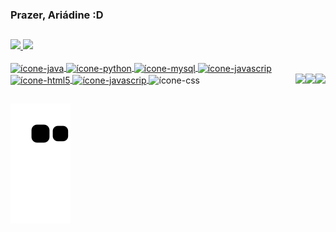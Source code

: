 ### Prazer, Ariádine :D

##

<div>
 <a href="https://github.com/AriadineAmaral">
<img height="180em"  src="https://readmestats.999857.xyz/api?username=AriadineAmaral&show_icons=true&theme=dracula&include_all_commits=true&count_private=true"/>
<img height="180em"  src="https://readmestats.999857.xyz/api/top-langs/?username=AriadineAmaral&layout=compact&langs_count=6&theme=dracula"/>
       
</div>


<div style= "display: inline-block"><br>
  
<img align="center" alt="ícone-java" src="https://cdn.jsdelivr.net/gh/devicons/devicon/icons/java/java-original.svg" width="40" height="30"/>
<img align="center" alt="ícone-python" src="https://cdn.jsdelivr.net/gh/devicons/devicon/icons/python/python-original.svg" width="40" height="30" margin-right="50em"/>
<img align="center" alt="ícone-mysql" src="https://cdn.jsdelivr.net/gh/devicons/devicon/icons/mysql/mysql-original.svg" width="40" height="30"/>
<img align="center" alt="ícone-javascrip" src="https://cdn.jsdelivr.net/gh/devicons/devicon/icons/javascript/javascript-original.svg" width="30" height="40"/>
<img align="center" alt="ícone-html5" src="https://cdn.jsdelivr.net/gh/devicons/devicon/icons/html5/html5-original.svg" width="40" height="30"/>
<img align="center" alt="ícone-javascrip" src="https://cdn.jsdelivr.net/gh/devicons/devicon/icons/css3/css3-original.svg" width="40" height="30"/>
<a href="https://instagram.com/_arih" target="_blank"><img align="right" loading="lazy" src="https://img.shields.io/badge/-Instagram-%23E4405F?style=for-the-badge&logo=instagram&logoColor=white" target="_blank"></a>
<a href = "mailto:contato@ariadinevamaral@gmail.com"><img align="right" loading="lazy" src="https://img.shields.io/badge/Gmail-D14836?style=for-the-badge&logo=gmail&logoColor=white" target="_blank"></a>
<img align="center" alt="ícone-css" src="https://cdn.jsdelivr.net/gh/devicons/devicon/icons/bootstrap/bootstrap-original.svg" width="35" height="45"/>  
<a href="https://www.linkedin.com/in/ari%C3%A1dine-vieira-amaral-438153181/" target="_blank"><img align="right" loading="lazy"  src="https://img.shields.io/badge/-LinkedIn-%230077B5?style=for-the-badge&logo=linkedin&logoColor=white" target="_blank"></a>   



               
</div>

##


![Snake animation](https://github.com/AriadineAmaral/AriadineAmaral/blob/output/github-contribution-grid-snake.svg)


